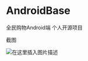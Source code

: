 # AndroidBase
全民购物Android端  个人开源项目

截图

![在这里插入图片描述](https://img-blog.csdnimg.cn/2020070417504555.png?x-oss-process=image/watermark,type_ZmFuZ3poZW5naGVpdGk,shadow_10,text_aHR0cHM6Ly9ibG9nLmNzZG4ubmV0L3FxXzQwNTkyNDg0,size_16,color_FFFFFF,t_70)
